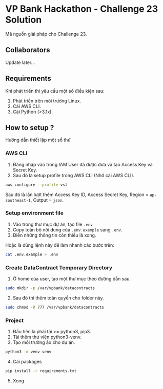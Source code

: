 # VP Bank Hackathon - Challenge 23 Solution

Mã nguồn giải pháp cho Challenge 23.

## Collaborators

Update later...

## Requirements

Khi phát triển thì yêu cầu một số điều kiện sau:

1. Phát triển trên môi trường Linux.
2. Cài AWS CLI.
3. Cài Python (>3.1x).

## How to setup ?

Hướng dẫn thiết lập một số thứ

### AWS CLI

1. Đăng nhập vào trong IAM User đã được đưa và tạo Access Key và Secret Key.
2. Sau đó là setup profile trong AWS CLI (Nhớ cài AWS CLI).

```bash
aws configure --profile vsl
```

Sau đó là lần lượt thêm Access Key ID, Access Secret Key, Region = `ap-southeast-1`, Output = `json`.

### Setup environment file

1. Vào trong thư mục dự án, tạo file `.env`
2. Copy toàn bộ nội dung của `.env.example` sang `.env`.
3. Điền những thông tin còn thiếu là xong.

Hoặc là dùng lệnh này để làm nhanh các bước trên:

```bash
cat .env.example > .env
```

### Create DataContract Temporary Directory

1. Ở home của user, tạo một thư mục theo đường dẫn sau.

```bash
sudo mkdir -p /var/vpbank/datacontracts
```

2. Sau đó thì thêm toàn quyền cho folder này.

```bash
sudo chmod -R 777 /var/vpbank/datacontracts
```

### Project

1. Đầu tiên là phải tải >= python3, pip3.
2. Tải thêm thư viện python3-venv.
3. Tạo môi trường ảo cho dự án.

```bash
python3 -m venv venv
```

4. Cài packages

```bash
pip install -r requirements.txt
```

5. Xong
